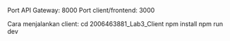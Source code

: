 Port API Gateway: 8000
Port client/frontend: 3000

Cara menjalankan client:
cd 2006463881_Lab3_Client
npm install
npm run dev